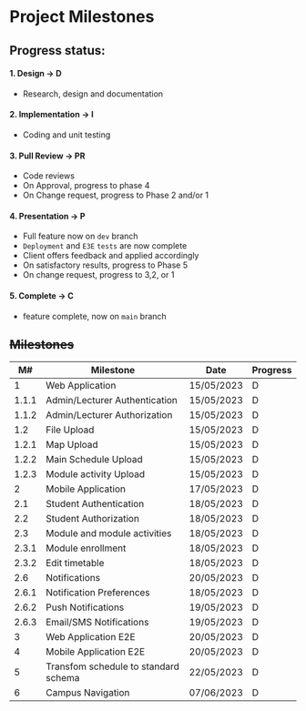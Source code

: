 # Project Milestones

## Progress status:
#### 1. Design &rarr; D
- Research, design and documentation
#### 2. Implementation &rarr; I
- Coding and unit testing
#### 3. Pull Review &rarr; PR
- Code reviews
- On Approval, progress to phase 4
- On Change request, progress to Phase 2 and/or 1
#### 4. Presentation &rarr; P
- Full feature now on `dev` branch
- `Deployment` and `E3E` `tests` are now complete
- Client offers feedback and applied accordingly
- On satisfactory results, progress to Phase 5
- On change request, progress to 3,2, or 1
#### 5. Complete &rarr; C
- feature complete, now on `main` branch
## ~~Milestones~~
| M# | Milestone | Date | Progress |
|----|-----------|------| ---------|
| 1 | Web Application | 15/05/2023 | D |
| 1.1.1 | Admin/Lecturer Authentication | 15/05/2023 | D |
| 1.1.2 | Admin/Lecturer Authorization | 15/05/2023 | D|
| 1.2 | File Upload | 15/05/2023 | D |
| 1.2.1 | Map Upload | 15/05/2023 | D |
| 1.2.2 | Main Schedule Upload | 15/05/2023 | D |
| 1.2.3 | Module activity Upload | 15/05/2023 | D |
| 2 | Mobile Application | 17/05/2023 | D |
| 2.1 | Student Authentication | 18/05/2023 | D |
| 2.2| Student Authorization | 18/05/2023 | D |
| 2.3 | Module and module activities | 18/05/2023 | D
| 2.3.1 | Module enrollment | 18/05/2023 | D |
| 2.3.2 | Edit timetable | 18/05/2023 | D |
| 2.6 | Notifications | 20/05/2023 | D |
| 2.6.1 | Notification Preferences | 18/05/2023 | D |
| 2.6.2 | Push Notifications | 19/05/2023 | D |
| 2.6.3 | Email/SMS Notifications | 19/05/2023 | D |
| 3 | Web Application E2E | 20/05/2023 | D |
| 4 | Mobile Application E2E | 20/05/2023 | D |
| 5 | Transfom schedule to standard schema | 22/05/2023 | D
| 6 | Campus Navigation | 07/06/2023 | D |